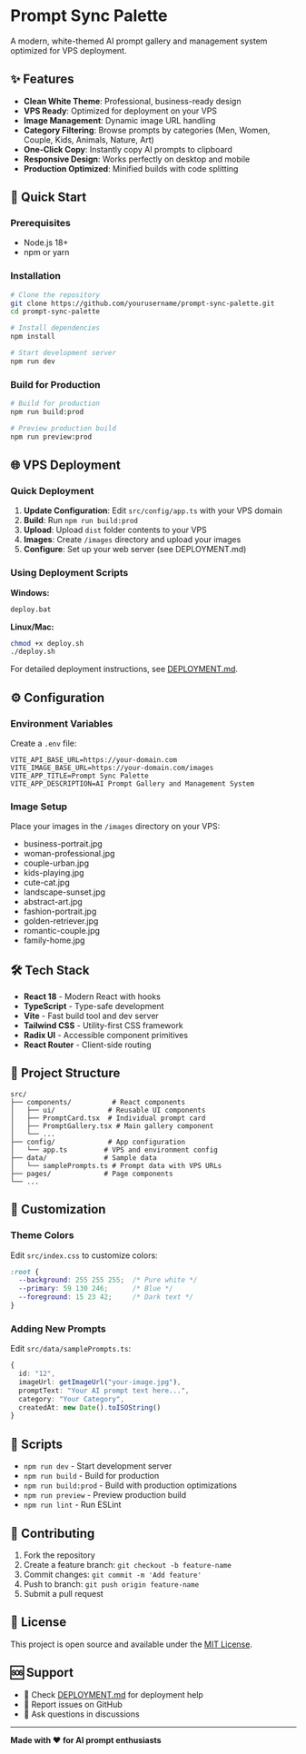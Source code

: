 # Prompt Sync Palette

A modern, white-themed AI prompt gallery and management system optimized for VPS deployment.

## ✨ Features

- **Clean White Theme**: Professional, business-ready design
- **VPS Ready**: Optimized for deployment on your VPS
- **Image Management**: Dynamic image URL handling
- **Category Filtering**: Browse prompts by categories (Men, Women, Couple, Kids, Animals, Nature, Art)
- **One-Click Copy**: Instantly copy AI prompts to clipboard
- **Responsive Design**: Works perfectly on desktop and mobile
- **Production Optimized**: Minified builds with code splitting

## 🚀 Quick Start

### Prerequisites
- Node.js 18+ 
- npm or yarn

### Installation

```bash
# Clone the repository
git clone https://github.com/yourusername/prompt-sync-palette.git
cd prompt-sync-palette

# Install dependencies
npm install

# Start development server
npm run dev
```

### Build for Production

```bash
# Build for production
npm run build:prod

# Preview production build
npm run preview:prod
```

## 🌐 VPS Deployment

### Quick Deployment

1. **Update Configuration**: Edit `src/config/app.ts` with your VPS domain
2. **Build**: Run `npm run build:prod`
3. **Upload**: Upload `dist` folder contents to your VPS
4. **Images**: Create `/images` directory and upload your images
5. **Configure**: Set up your web server (see DEPLOYMENT.md)

### Using Deployment Scripts

**Windows:**
```bash
deploy.bat
```

**Linux/Mac:**
```bash
chmod +x deploy.sh
./deploy.sh
```

For detailed deployment instructions, see [DEPLOYMENT.md](./DEPLOYMENT.md).

## ⚙️ Configuration

### Environment Variables

Create a `.env` file:

```env
VITE_API_BASE_URL=https://your-domain.com
VITE_IMAGE_BASE_URL=https://your-domain.com/images
VITE_APP_TITLE=Prompt Sync Palette
VITE_APP_DESCRIPTION=AI Prompt Gallery and Management System
```

### Image Setup

Place your images in the `/images` directory on your VPS:
- business-portrait.jpg
- woman-professional.jpg
- couple-urban.jpg
- kids-playing.jpg
- cute-cat.jpg
- landscape-sunset.jpg
- abstract-art.jpg
- fashion-portrait.jpg
- golden-retriever.jpg
- romantic-couple.jpg
- family-home.jpg

## 🛠️ Tech Stack

- **React 18** - Modern React with hooks
- **TypeScript** - Type-safe development
- **Vite** - Fast build tool and dev server
- **Tailwind CSS** - Utility-first CSS framework
- **Radix UI** - Accessible component primitives
- **React Router** - Client-side routing

## 📁 Project Structure

```
src/
├── components/          # React components
│   ├── ui/             # Reusable UI components
│   ├── PromptCard.tsx  # Individual prompt card
│   ├── PromptGallery.tsx # Main gallery component
│   └── ...
├── config/             # App configuration
│   └── app.ts         # VPS and environment config
├── data/              # Sample data
│   └── samplePrompts.ts # Prompt data with VPS URLs
├── pages/             # Page components
└── ...
```

## 🎨 Customization

### Theme Colors

Edit `src/index.css` to customize colors:

```css
:root {
  --background: 255 255 255;  /* Pure white */
  --primary: 59 130 246;      /* Blue */
  --foreground: 15 23 42;     /* Dark text */
}
```

### Adding New Prompts

Edit `src/data/samplePrompts.ts`:

```typescript
{
  id: "12",
  imageUrl: getImageUrl("your-image.jpg"),
  promptText: "Your AI prompt text here...",
  category: "Your Category",
  createdAt: new Date().toISOString()
}
```

## 📝 Scripts

- `npm run dev` - Start development server
- `npm run build` - Build for production
- `npm run build:prod` - Build with production optimizations
- `npm run preview` - Preview production build
- `npm run lint` - Run ESLint

## 🤝 Contributing

1. Fork the repository
2. Create a feature branch: `git checkout -b feature-name`
3. Commit changes: `git commit -m 'Add feature'`
4. Push to branch: `git push origin feature-name`
5. Submit a pull request

## 📄 License

This project is open source and available under the [MIT License](LICENSE).

## 🆘 Support

- 📖 Check [DEPLOYMENT.md](./DEPLOYMENT.md) for deployment help
- 🐛 Report issues on GitHub
- 💬 Ask questions in discussions

---

**Made with ❤️ for AI prompt enthusiasts**